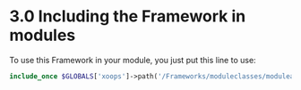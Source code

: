 # 3.0 Including the Framework in modules 

To use this Framework in your module,  you just put this line to use: 

```php
include_once $GLOBALS['xoops']->path('/Frameworks/moduleclasses/moduleadmin/moduleadmin.php'); ```
